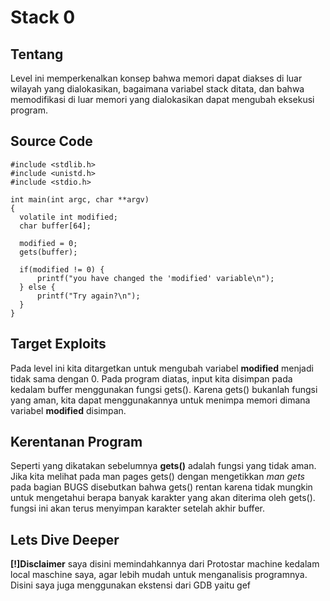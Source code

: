 # Stack 0
## Tentang
Level ini memperkenalkan konsep bahwa memori dapat diakses di luar wilayah yang dialokasikan, bagaimana variabel stack ditata, dan bahwa memodifikasi di luar memori yang dialokasikan dapat mengubah eksekusi program.

## Source Code
```
#include <stdlib.h>
#include <unistd.h>
#include <stdio.h>

int main(int argc, char **argv)
{
  volatile int modified;
  char buffer[64];

  modified = 0;
  gets(buffer);

  if(modified != 0) {
      printf("you have changed the 'modified' variable\n");
  } else {
      printf("Try again?\n");
  }
}
```

## Target Exploits
Pada level ini kita ditargetkan untuk mengubah variabel **modified** menjadi tidak sama dengan 0. Pada program diatas, input kita disimpan pada kedalam buffer menggunakan fungsi gets(). Karena gets() bukanlah fungsi yang aman, kita dapat menggunakannya untuk menimpa memori dimana variabel **modified** disimpan.

## Kerentanan Program
Seperti yang dikatakan sebelumnya **gets()** adalah fungsi yang tidak aman. Jika kita melihat pada man pages gets() dengan mengetikkan *man gets* pada bagian BUGS disebutkan bahwa gets() rentan karena tidak mungkin untuk mengetahui berapa banyak karakter yang akan diterima oleh gets(). fungsi ini akan terus menyimpan karakter setelah akhir buffer.

## Lets Dive Deeper
**[!]Disclaimer** saya disini memindahkannya dari Protostar machine kedalam local maschine saya, agar lebih mudah untuk menganalisis programnya. Disini saya juga menggunakan ekstensi dari GDB yaitu gef
